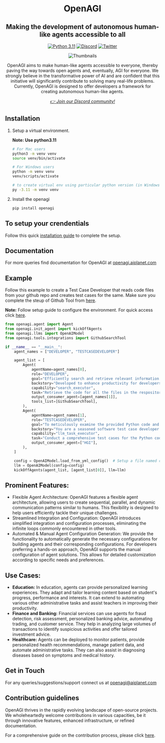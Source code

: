 <div align="center">
<h1 align="center">OpenAGI </h1>
<h2 align="center">Making the development of autonomous human-like agents accessible to all</h2>

<a href="https://img.shields.io/badge/Python-3.11-3776AB.svg?style=flat&logo=python&logoColor=white"><img src="https://img.shields.io/badge/Python-3.11-3776AB.svg?style=flat&logo=python&logoColor=white" alt="Python 3.11"></a>
<a href="https://discord.gg/4aWV7He2QU"><img src="https://dcbadge.vercel.app/api/server/4aWV7He2QU?style=flat" alt="Discord" /></a>
<a href="https://twitter.com/aiplanethub"><img src="https://img.shields.io/twitter/follow/aiplanethub" alt="Twitter" /></a>

![Thumbnails](https://github.com/aiplanethub/openagi/assets/openagi.png)

<p>OpenAGI aims to make human-like agents accessible to everyone, thereby paving the way towards open agents and, eventually, AGI for everyone. We strongly believe in the transformative power of AI and are confident that this initiative will significantly contribute to solving many real-life problems. Currently, OpenAGI is designed to offer developers a framework for creating autonomous human-like agents.</p>
<i><a href="https://discord.gg/4aWV7He2QU">👉 Join our Discord community!</a></i>
</div>




## Installation

1. Setup a virtual environment.

   **Note: Use python3.11**

    ```bash
    # For Mac users
    python3 -m venv venv
    source venv/bin/activate

    # For Windows users
    python -m venv venv
    venv/scripts/activate

    # to create virtual env using particular python version (in Windows)
    py -3.11 -m venv venv
    ```

2. Install the openagi

   ```bash
   pip install openagi
   ```

## To setup your crendentials

Follow this quick [installation guide](https://openagi.aiplanet.com/getting-started/installation) to complete the setup.

## Documentation

For more queries find documentation for OpenAGI at [openagi.aiplanet.com](https://openagi.aiplanet.com/)

## Example

Follow this example to create a Test Case Developer that reads code files from your github repo and creates test cases for the same.
Make sure you complete the steup of Github Tool from [here](https://openagi.aiplanet.com/components/tools#id-4.-githubsearchtool).

**Note:** Follow setup guide to configure the environment. For quick access click [here](https://openagi.aiplanet.com/getting-started/installation).

```python
from openagi.agent import Agent
from openagi.init_agent import kickOffAgents
from openagi.llms import OpenAIModel
from openagi.tools.integrations import GithubSearchTool

if __name__ == "__main__":
    agent_names = ["DEVELOPER", "TESTCASEDEVELOPER"]

    agent_list = [
        Agent(
            agentName=agent_names[0],
            role="DEVELOPER",
            goal="Efficiently search and retrieve relevant information regarding repository and code snippets on GitHub.",
            backstory="Developed to enhance productivity for developers, this tool integrates with the GitHub API to provide streamlined access to code resources.",
            capability="search_executor",
            task="Retrieve the code for all the files in the respository.",
            output_consumer_agent=[agent_names[1]],
            tools_list=[GithubSearchTool],
        ),
        Agent(
            agentName=agent_names[1],
            role="TESTCASEDEVELOPER",
            goal="To meticulously examine the provided Python code and provide test cases with adherence to best practices.",
            backstory="You are a seasoned software test case developer who developes unit, integration and functional test cases for the given program code",
            capability="llm_task_executor",
            task="Conduct a comprehensive test cases for the Python code, paying particular attention to functional and acceptance testing including edge cases. Also provide no of positive and edge test cases to enable the management to understand the quality of testing",
            output_consumer_agent=["HGI"],
        ),
    ]

    config = OpenAIModel.load_from_yml_config()  # Setup a file named config.yaml and set OPENAI_API_KEY variable. Follow instructions from docs in Note above.
    llm = OpenAIModel(config=config)
    kickOffAgents(agent_list, [agent_list[0]], llm=llm)
```

## Prominent Features:

- Flexible Agent Architecture: OpenAGI features a flexible agent architecture, allowing users to create sequential, parallel, and dynamic communication patterns similar to humans. This flexibility is designed to help users efficiently tackle their unique challenges.
- Streamlined Integration and Configuration: OpenAGI introduces simplified integration and configuration processes, eliminating the infinite loops commonly encountered in other tools.
- Automated & Manual Agent Configuration Generation: We provide the functionality to automatically generate the necessary configurations for building agents and their corresponding configurations. For developers preferring a hands-on approach, OpenAGI supports the manual configuration of agent solutions. This allows for detailed customization according to specific needs and preferences.

## Use Cases:

- **Education:** In education, agents can provide personalized learning experiences. They adapt and tailor learning content based on student's progress, performance and interests. It can extend to automating various other administrative tasks and assist teachers in improving their productivity.
- **Finance and Banking:** Financial services can use agents for fraud detection, risk assessment, personalized banking advice, automating trading, and customer service. They help in analyzing large volumes of transactions to identify suspicious activities and offer tailored investment advice.
- **Healthcare:** Agents can be deployed to monitor patients, provide personalized health recommendations, manage patient data, and automate administrative tasks. They can also assist in diagnosing diseases based on symptoms and medical history.

## Get in Touch

For any queries/suggestions/support connect us at [openagi@aiplanet.com](mailto:openagi@aiplanet.com)

## Contribution guidelines

OpenAGI thrives in the rapidly evolving landscape of open-source projects. We wholeheartedly welcome contributions in various capacities, be it through innovative features, enhanced infrastructure, or refined documentation.

For a comprehensive guide on the contribution process, please click [here](https://github.com/aiplanethub/openagi/blob/main/dev/Readme.md).
